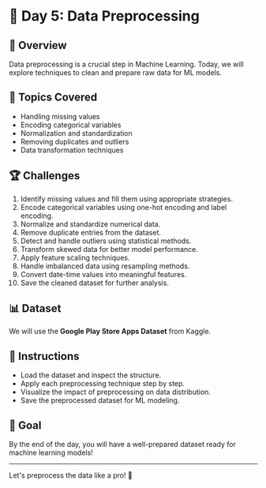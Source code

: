 # 📅 Day 5: Data Preprocessing

## 🚀 Overview
Data preprocessing is a crucial step in Machine Learning. Today, we will explore techniques to clean and prepare raw data for ML models.

## 📌 Topics Covered
- Handling missing values
- Encoding categorical variables
- Normalization and standardization
- Removing duplicates and outliers
- Data transformation techniques

## 🏆 Challenges
1. Identify missing values and fill them using appropriate strategies.
2. Encode categorical variables using one-hot encoding and label encoding.
3. Normalize and standardize numerical data.
4. Remove duplicate entries from the dataset.
5. Detect and handle outliers using statistical methods.
6. Transform skewed data for better model performance.
7. Apply feature scaling techniques.
8. Handle imbalanced data using resampling methods.
9. Convert date-time values into meaningful features.
10. Save the cleaned dataset for further analysis.

## 📊 Dataset
We will use the **Google Play Store Apps Dataset** from Kaggle.

## 📝 Instructions
- Load the dataset and inspect the structure.
- Apply each preprocessing technique step by step.
- Visualize the impact of preprocessing on data distribution.
- Save the preprocessed dataset for ML modeling.

## 🏁 Goal
By the end of the day, you will have a well-prepared dataset ready for machine learning models!

---
Let's preprocess the data like a pro! 🚀
